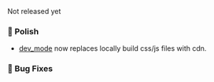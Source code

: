 Not released yet

### 💅 Polish
- [dev_mode](https://dev.openpanel.com/cli/config.html#dev-mode) now replaces locally build css/js files with cdn.

### 🐛 Bug Fixes
